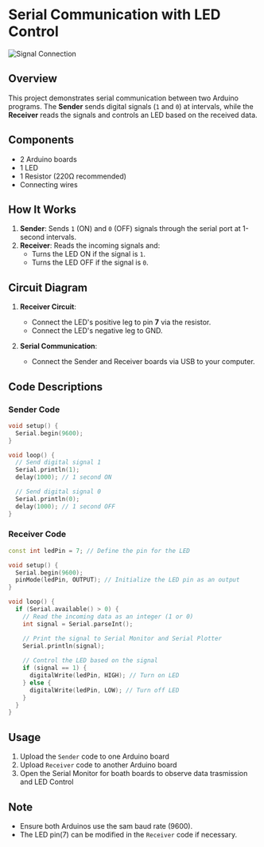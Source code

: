 # Serial Communication with LED Control
![Signal Connection](https://github.com/user-attachments/assets/915310d6-7781-416f-b6c7-be746993ba48)

## Overview
This project demonstrates serial communication between two Arduino programs. The **Sender** sends digital signals (`1` and `0`) at intervals, while the **Receiver** reads the signals and controls an LED based on the received data.

## Components
- 2 Arduino boards
- 1 LED
- 1 Resistor (220Ω recommended)
- Connecting wires

## How It Works
1. **Sender**: Sends `1` (ON) and `0` (OFF) signals through the serial port at 1-second intervals.
2. **Receiver**: Reads the incoming signals and:
   - Turns the LED ON if the signal is `1`.
   - Turns the LED OFF if the signal is `0`.

## Circuit Diagram

1. **Receiver Circuit**:
   - Connect the LED's positive leg to pin **7** via the resistor.
   - Connect the LED's negative leg to GND.
  
2. **Serial Communication**:
   - Connect the Sender and Receiver boards via USB to your computer.

## Code Descriptions
### Sender Code
```cpp
void setup() {
  Serial.begin(9600);
}

void loop() {
  // Send digital signal 1
  Serial.println(1);
  delay(1000); // 1 second ON

  // Send digital signal 0
  Serial.println(0);
  delay(1000); // 1 second OFF
}
```
### Receiver Code
```cpp
const int ledPin = 7; // Define the pin for the LED

void setup() {
  Serial.begin(9600);
  pinMode(ledPin, OUTPUT); // Initialize the LED pin as an output
}

void loop() {
  if (Serial.available() > 0) {
    // Read the incoming data as an integer (1 or 0)
    int signal = Serial.parseInt();

    // Print the signal to Serial Monitor and Serial Plotter
    Serial.println(signal);
    
    // Control the LED based on the signal
    if (signal == 1) {
      digitalWrite(ledPin, HIGH); // Turn on LED
    } else {
      digitalWrite(ledPin, LOW); // Turn off LED
    }
  }
}
```
## Usage
  1. Upload the `Sender` code to one Arduino board
  2. Upload `Receiver` code to another Arduino board
  3. Open the Serial Monitor for boath boards to observe data trasmission and LED Control

## Note
  - Ensure both Arduinos use the sam baud rate (9600).
  - The LED pin(7) can be modified in the `Receiver` code if necessary.
